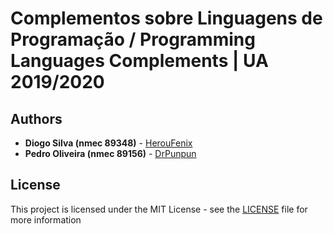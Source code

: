 # Complementos sobre Linguagens de Programação / Programming Languages Complements | UA 2019/2020

## Authors

-   **Diogo Silva (nmec 89348)** - [HerouFenix](https://github.com/HerouFenix)
-   **Pedro Oliveira (nmec 89156)** - [DrPunpun](https://github.com/DrPunpun)

## License

This project is licensed under the MIT License - see the [LICENSE](https://github.com/heroufenix/cslp/blob/master/LICENSE) file for more information
